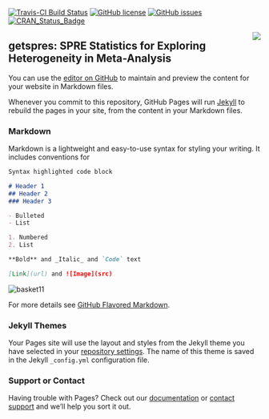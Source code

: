 [![Travis-CI Build Status](https://travis-ci.org/magosil86/getspres.svg?branch=master)](https://travis-ci.org/magosil86/getspres)
[![GitHub license](https://img.shields.io/badge/license-MIT-blue.svg)](https://raw.githubusercontent.com/magosil86/getspres/master/LICENSE)
[![GitHub issues](https://img.shields.io/github/issues/magosil86/getspres.svg)](https://github.com/magosil86/getspres/issues)
[![CRAN_Status_Badge](http://www.r-pkg.org/badges/version/getspres)](https://cran.r-project.org/package=getspres)
<!--- [![CRAN_Logs_Rstudio](https://cranlogs.r-pkg.org/badges/grand-total/getspres)](http://cran.rstudio.com/web/packages/getspres/index.html) --->
[]() <img src="https://user-images.githubusercontent.com/8364031/46570331-0c8f0180-c952-11e8-923d-536448190113.gif" align="right" />

## getspres: SPRE Statistics for Exploring Heterogeneity in Meta-Analysis

You can use the [editor on GitHub](https://github.com/magosil86/getspres/edit/master/README.md) to maintain and preview the content for your website in Markdown files.

Whenever you commit to this repository, GitHub Pages will run [Jekyll](https://jekyllrb.com/) to rebuild the pages in your site, from the content in your Markdown files.

### Markdown

Markdown is a lightweight and easy-to-use syntax for styling your writing. It includes conventions for

```markdown
Syntax highlighted code block

# Header 1
## Header 2
### Header 3

- Bulleted
- List

1. Numbered
2. List

**Bold** and _Italic_ and `Code` text

[Link](url) and ![Image](src)
```
![basket11](https://user-images.githubusercontent.com/8364031/46568767-2ae90300-c93a-11e8-9994-31e2b1e6841e.jpg)

For more details see [GitHub Flavored Markdown](https://guides.github.com/features/mastering-markdown/).

### Jekyll Themes

Your Pages site will use the layout and styles from the Jekyll theme you have selected in your [repository settings](https://github.com/magosil86/getspres/settings). The name of this theme is saved in the Jekyll `_config.yml` configuration file.

### Support or Contact

Having trouble with Pages? Check out our [documentation](https://help.github.com/categories/github-pages-basics/) or [contact support](https://github.com/contact) and we’ll help you sort it out.
